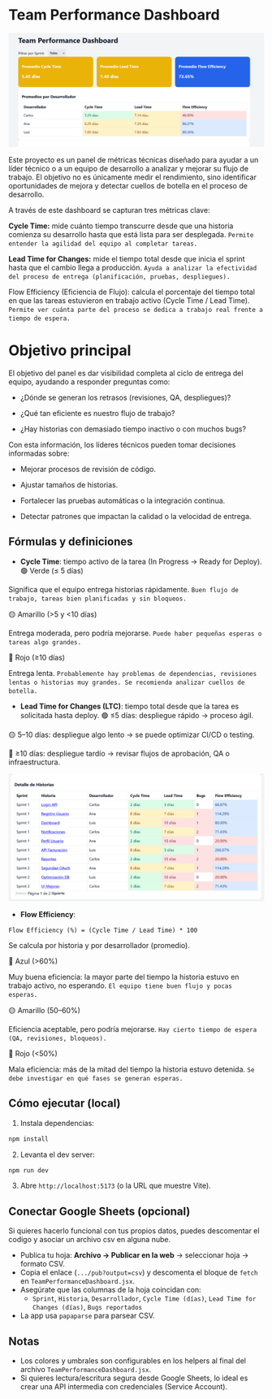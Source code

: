 # Team Performance Dashboard
![Dashboard](images/dashboard_1.png)

Este proyecto es un panel de métricas técnicas diseñado para ayudar a un líder técnico o a un equipo de desarrollo a analizar y mejorar su flujo de trabajo.
El objetivo no es únicamente medir el rendimiento, sino identificar oportunidades de mejora y detectar cuellos de botella en el proceso de desarrollo.

A través de este dashboard se capturan tres métricas clave:

**Cycle Time:** mide cuánto tiempo transcurre desde que una historia comienza su desarrollo hasta que está lista para ser desplegada.
`Permite entender la agilidad del equipo al completar tareas.`

**Lead Time for Changes:** mide el tiempo total desde que inicia el sprint hasta que el cambio llega a producción.
`Ayuda a analizar la efectividad del proceso de entrega (planificación, pruebas, despliegues).`

Flow Efficiency (Eficiencia de Flujo): calcula el porcentaje del tiempo total en que las tareas estuvieron en trabajo activo (Cycle Time / Lead Time).
`Permite ver cuánta parte del proceso se dedica a trabajo real frente a tiempo de espera.`


# Objetivo principal

El objetivo del panel es dar visibilidad completa al ciclo de entrega del equipo, ayudando a responder preguntas como:

- ¿Dónde se generan los retrasos (revisiones, QA, despliegues)?

- ¿Qué tan eficiente es nuestro flujo de trabajo?

- ¿Hay historias con demasiado tiempo inactivo o con muchos bugs?

Con esta información, los líderes técnicos pueden tomar decisiones informadas sobre:

- Mejorar procesos de revisión de código.

- Ajustar tamaños de historias.

- Fortalecer las pruebas automáticas o la integración continua.

- Detectar patrones que impactan la calidad o la velocidad de entrega.


## Fórmulas y definiciones
- **Cycle Time**: tiempo activo de la tarea (In Progress -> Ready for Deploy).
🟢 Verde (≤ 5 días)

Significa que el equipo entrega historias rápidamente.
`Buen flujo de trabajo, tareas bien planificadas y sin bloqueos.`

🟡 Amarillo (>5 y <10 días)

Entrega moderada, pero podría mejorarse.
`Puede haber pequeñas esperas o tareas algo grandes.`

🔴 Rojo (≥10 días)

Entrega lenta.
`Probablemente hay problemas de dependencias, revisiones lentas o historias muy grandes.
Se recomienda analizar cuellos de botella.`

- **Lead Time for Changes (LTC)**: tiempo total desde que la tarea es solicitada hasta deploy.
🟢 ≤5 días: despliegue rápido → proceso ágil.

🟡 5–10 días: despliegue algo lento → se puede optimizar CI/CD o testing.

🔴 ≥10 días: despliegue tardío → revisar flujos de aprobación, QA o infraestructura.

![Dashboard](images/dashboard_2.png)

- **Flow Efficiency**:
```
Flow Efficiency (%) = (Cycle Time / Lead Time) * 100
```
Se calcula por historia y por desarrollador (promedio).

🔵 Azul (>60%)

Muy buena eficiencia: la mayor parte del tiempo la historia estuvo en trabajo activo, no esperando.
`El equipo tiene buen flujo y pocas esperas.`

🟡 Amarillo (50–60%)

Eficiencia aceptable, pero podría mejorarse.
`Hay cierto tiempo de espera (QA, revisiones, bloqueos).`

🔴 Rojo (<50%)

Mala eficiencia: más de la mitad del tiempo la historia estuvo detenida.
`Se debe investigar en qué fases se generan esperas.`

## Cómo ejecutar (local)
1. Instala dependencias:
```bash
npm install
```
2. Levanta el dev server:
```bash
npm run dev
```
3. Abre `http://localhost:5173` (o la URL que muestre Vite).

## Conectar Google Sheets (opcional)
Si quieres hacerlo funcional con tus propios datos, puedes descomentar el codigo y asociar un archivo csv en alguna nube.
- Publica tu hoja: **Archivo -> Publicar en la web** -> seleccionar hoja -> formato CSV.
- Copia el enlace (`.../pub?output=csv`) y descomenta el bloque de `fetch` en `TeamPerformanceDashboard.jsx`.
- Asegúrate que las columnas de la hoja coincidan con:
  - `Sprint`, `Historia`, `Desarrollador`, `Cycle Time (días)`, `Lead Time for Changes (días)`, `Bugs reportados`
- La app usa `papaparse` para parsear CSV.

## Notas
- Los colores y umbrales son configurables en los helpers al final del archivo `TeamPerformanceDashboard.jsx`.
- Si quieres lectura/escritura segura desde Google Sheets, lo ideal es crear una API intermedia con credenciales (Service Account).

